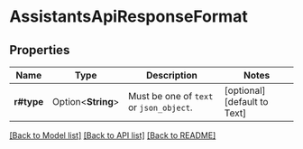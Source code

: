 # AssistantsApiResponseFormat

## Properties

Name | Type | Description | Notes
------------ | ------------- | ------------- | -------------
**r#type** | Option<**String**> | Must be one of `text` or `json_object`. | [optional][default to Text]

[[Back to Model list]](../README.md#documentation-for-models) [[Back to API list]](../README.md#documentation-for-api-endpoints) [[Back to README]](../README.md)


